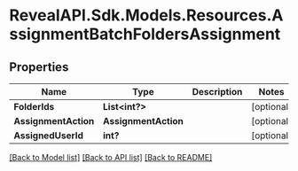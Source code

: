# RevealAPI.Sdk.Models.Resources.AssignmentBatchFoldersAssignment
## Properties

Name | Type | Description | Notes
------------ | ------------- | ------------- | -------------
**FolderIds** | **List&lt;int?&gt;** |  | [optional] 
**AssignmentAction** | **AssignmentAction** |  | [optional] 
**AssignedUserId** | **int?** |  | [optional] 

[[Back to Model list]](../README.md#documentation-for-models) [[Back to API list]](../README.md#documentation-for-api-endpoints) [[Back to README]](../README.md)


